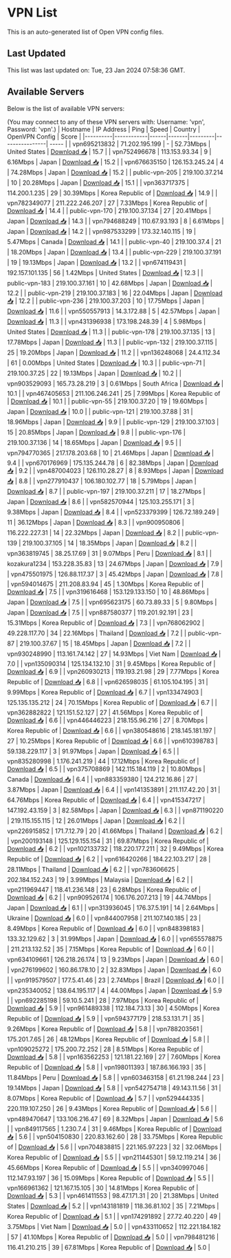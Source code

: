 # VPN List

This is an auto-generated list of Open VPN config files.

## Last Updated

This list was last updated on: Tue, 23 Jan 2024 07:58:36 GMT.

## Available Servers

Below is the list of available VPN servers:

(You may connect to any of these VPN servers with: Username: 'vpn', Password: 'vpn'.)
| Hostname | IP Address | Ping | Speed | Country | OpenVPN Config | Score |
|----------|------------|------|-------|---------|----------------| ----- |
| vpn695213832 | 71.202.195.199 | - | 52.73Mbps | United States | [Download 📥](./configs/server_0_US.ovpn) | 15.7 |
| vpn752496678 | 113.153.93.34 | 9 | 6.16Mbps | Japan | [Download 📥](./configs/server_1_JP.ovpn) | 15.2 |
| vpn676635150 | 126.153.245.24 | 4 | 74.28Mbps | Japan | [Download 📥](./configs/server_2_JP.ovpn) | 15.2 |
| public-vpn-205 | 219.100.37.214 | 10 | 20.28Mbps | Japan | [Download 📥](./configs/server_3_JP.ovpn) | 15.1 |
| vpn363717375 | 114.200.1.235 | 29 | 30.39Mbps | Korea Republic of | [Download 📥](./configs/server_4_KR.ovpn) | 14.9 |
| vpn782349077 | 211.222.246.207 | 27 | 7.33Mbps | Korea Republic of | [Download 📥](./configs/server_5_KR.ovpn) | 14.4 |
| public-vpn-170 | 219.100.37.134 | 27 | 20.41Mbps | Japan | [Download 📥](./configs/server_6_JP.ovpn) | 14.3 |
| vpn794688249 | 110.67.93.193 | 8 | 6.61Mbps | Japan | [Download 📥](./configs/server_7_JP.ovpn) | 14.2 |
| vpn987533299 | 173.32.140.115 | 19 | 5.47Mbps | Canada | [Download 📥](./configs/server_8_CA.ovpn) | 14.1 |
| public-vpn-40 | 219.100.37.4 | 21 | 18.20Mbps | Japan | [Download 📥](./configs/server_9_JP.ovpn) | 13.4 |
| public-vpn-229 | 219.100.37.191 | 19 | 19.13Mbps | Japan | [Download 📥](./configs/server_10_JP.ovpn) | 13.2 |
| vpn674119431 | 192.157.101.135 | 56 | 1.42Mbps | United States | [Download 📥](./configs/server_11_US.ovpn) | 12.3 |
| public-vpn-183 | 219.100.37.161 | 10 | 42.68Mbps | Japan | [Download 📥](./configs/server_12_JP.ovpn) | 12.2 |
| public-vpn-219 | 219.100.37.183 | 16 | 22.04Mbps | Japan | [Download 📥](./configs/server_13_JP.ovpn) | 12.2 |
| public-vpn-236 | 219.100.37.203 | 10 | 17.75Mbps | Japan | [Download 📥](./configs/server_14_JP.ovpn) | 11.6 |
| vpn550557913 | 14.3.172.88 | 5 | 42.57Mbps | Japan | [Download 📥](./configs/server_15_JP.ovpn) | 11.3 |
| vpn431396938 | 173.198.248.39 | 4 | 5.98Mbps | United States | [Download 📥](./configs/server_16_US.ovpn) | 11.3 |
| public-vpn-178 | 219.100.37.135 | 13 | 17.78Mbps | Japan | [Download 📥](./configs/server_17_JP.ovpn) | 11.3 |
| public-vpn-132 | 219.100.37.115 | 25 | 19.20Mbps | Japan | [Download 📥](./configs/server_18_JP.ovpn) | 11.2 |
| vpn136248068 | 24.4.112.34 | 61 | 0.00Mbps | United States | [Download 📥](./configs/server_19_US.ovpn) | 10.3 |
| public-vpn-71 | 219.100.37.25 | 22 | 19.13Mbps | Japan | [Download 📥](./configs/server_20_JP.ovpn) | 10.2 |
| vpn903529093 | 165.73.28.219 | 3 | 0.61Mbps | South Africa | [Download 📥](./configs/server_21_ZA.ovpn) | 10.1 |
| vpn467405653 | 211.106.246.241 | 25 | 7.99Mbps | Korea Republic of | [Download 📥](./configs/server_22_KR.ovpn) | 10.1 |
| public-vpn-55 | 219.100.37.20 | 19 | 19.60Mbps | Japan | [Download 📥](./configs/server_23_JP.ovpn) | 10.0 |
| public-vpn-121 | 219.100.37.88 | 31 | 18.96Mbps | Japan | [Download 📥](./configs/server_24_JP.ovpn) | 9.9 |
| public-vpn-129 | 219.100.37.103 | 15 | 20.85Mbps | Japan | [Download 📥](./configs/server_25_JP.ovpn) | 9.8 |
| public-vpn-176 | 219.100.37.136 | 14 | 18.65Mbps | Japan | [Download 📥](./configs/server_26_JP.ovpn) | 9.5 |
| vpn794770365 | 217.178.203.68 | 10 | 21.46Mbps | Japan | [Download 📥](./configs/server_27_JP.ovpn) | 9.4 |
| vpn670176969 | 175.135.244.78 | 6 | 82.38Mbps | Japan | [Download 📥](./configs/server_28_JP.ovpn) | 9.2 |
| vpn487004023 | 126.110.28.27 | 8 | 8.93Mbps | Japan | [Download 📥](./configs/server_29_JP.ovpn) | 8.8 |
| vpn277910437 | 106.180.102.77 | 18 | 5.79Mbps | Japan | [Download 📥](./configs/server_30_JP.ovpn) | 8.7 |
| public-vpn-197 | 219.100.37.211 | 17 | 18.27Mbps | Japan | [Download 📥](./configs/server_31_JP.ovpn) | 8.6 |
| vpn582570944 | 125.103.255.171 | 3 | 9.38Mbps | Japan | [Download 📥](./configs/server_32_JP.ovpn) | 8.4 |
| vpn523379399 | 126.72.189.249 | 11 | 36.12Mbps | Japan | [Download 📥](./configs/server_33_JP.ovpn) | 8.3 |
| vpn900950806 | 116.222.227.31 | 14 | 22.32Mbps | Japan | [Download 📥](./configs/server_34_JP.ovpn) | 8.2 |
| public-vpn-139 | 219.100.37.105 | 14 | 18.35Mbps | Japan | [Download 📥](./configs/server_35_JP.ovpn) | 8.2 |
| vpn363819745 | 38.25.17.69 | 31 | 9.07Mbps | Peru | [Download 📥](./configs/server_36_PE.ovpn) | 8.1 |
| kozakura1234 | 153.228.35.83 | 13 | 24.67Mbps | Japan | [Download 📥](./configs/server_37_JP.ovpn) | 7.9 |
| vpn475501975 | 126.88.117.37 | 3 | 45.42Mbps | Japan | [Download 📥](./configs/server_38_JP.ovpn) | 7.8 |
| vpn594014675 | 211.208.83.94 | 45 | 1.30Mbps | Korea Republic of | [Download 📥](./configs/server_39_KR.ovpn) | 7.5 |
| vpn319616468 | 153.129.133.150 | 10 | 48.86Mbps | Japan | [Download 📥](./configs/server_40_JP.ovpn) | 7.5 |
| vpn695623175 | 60.73.89.33 | 5 | 9.80Mbps | Japan | [Download 📥](./configs/server_41_JP.ovpn) | 7.5 |
| vpn887580377 | 119.201.92.191 | 23 | 15.31Mbps | Korea Republic of | [Download 📥](./configs/server_42_KR.ovpn) | 7.3 |
| vpn768062902 | 49.228.117.70 | 34 | 22.16Mbps | Thailand | [Download 📥](./configs/server_43_TH.ovpn) | 7.2 |
| public-vpn-87 | 219.100.37.67 | 15 | 18.45Mbps | Japan | [Download 📥](./configs/server_44_JP.ovpn) | 7.2 |
| vpn930248990 | 113.161.74.142 | 27 | 14.93Mbps | Viet Nam | [Download 📥](./configs/server_45_VN.ovpn) | 7.0 |
| vpn135090314 | 125.134.132.10 | 31 | 9.45Mbps | Korea Republic of | [Download 📥](./configs/server_46_KR.ovpn) | 6.9 |
| vpn260930213 | 119.193.21.98 | 29 | 7.77Mbps | Korea Republic of | [Download 📥](./configs/server_47_KR.ovpn) | 6.8 |
| vpn626598035 | 61.105.104.195 | 31 | 9.99Mbps | Korea Republic of | [Download 📥](./configs/server_48_KR.ovpn) | 6.7 |
| vpn133474903 | 125.135.135.212 | 24 | 70.15Mbps | Korea Republic of | [Download 📥](./configs/server_49_KR.ovpn) | 6.7 |
| vpn362882822 | 121.151.52.127 | 27 | 41.56Mbps | Korea Republic of | [Download 📥](./configs/server_50_KR.ovpn) | 6.6 |
| vpn446446223 | 218.155.96.216 | 27 | 8.70Mbps | Korea Republic of | [Download 📥](./configs/server_51_KR.ovpn) | 6.6 |
| vpn380548616 | 218.145.181.197 | 27 | 10.25Mbps | Korea Republic of | [Download 📥](./configs/server_52_KR.ovpn) | 6.6 |
| vpn610398783 | 59.138.229.117 | 3 | 91.97Mbps | Japan | [Download 📥](./configs/server_53_JP.ovpn) | 6.5 |
| vpn835280998 | 1.176.241.219 | 44 | 17.12Mbps | Korea Republic of | [Download 📥](./configs/server_54_KR.ovpn) | 6.5 |
| vpn375708869 | 142.115.184.119 | 2 | 10.80Mbps | Canada | [Download 📥](./configs/server_55_CA.ovpn) | 6.4 |
| vpn883359380 | 124.212.16.86 | 27 | 3.87Mbps | Japan | [Download 📥](./configs/server_56_JP.ovpn) | 6.4 |
| vpn141353891 | 211.117.42.20 | 31 | 64.76Mbps | Korea Republic of | [Download 📥](./configs/server_57_KR.ovpn) | 6.4 |
| vpn415347217 | 147.192.43.159 | 3 | 82.58Mbps | Japan | [Download 📥](./configs/server_58_JP.ovpn) | 6.3 |
| vpn871190220 | 219.115.155.115 | 12 | 26.01Mbps | Japan | [Download 📥](./configs/server_59_JP.ovpn) | 6.2 |
| vpn226915852 | 171.7.12.79 | 20 | 41.66Mbps | Thailand | [Download 📥](./configs/server_60_TH.ovpn) | 6.2 |
| vpn200193148 | 125.129.155.154 | 31 | 69.87Mbps | Korea Republic of | [Download 📥](./configs/server_61_KR.ovpn) | 6.2 |
| vpn102133732 | 118.220.177.211 | 32 | 9.49Mbps | Korea Republic of | [Download 📥](./configs/server_62_KR.ovpn) | 6.2 |
| vpn616420266 | 184.22.103.217 | 28 | 28.11Mbps | Thailand | [Download 📥](./configs/server_63_TH.ovpn) | 6.2 |
| vpn783606625 | 202.184.152.243 | 19 | 3.99Mbps | Malaysia | [Download 📥](./configs/server_64_MY.ovpn) | 6.2 |
| vpn211969447 | 118.41.236.148 | 23 | 6.28Mbps | Korea Republic of | [Download 📥](./configs/server_65_KR.ovpn) | 6.2 |
| vpn909526174 | 106.176.207.213 | 19 | 44.74Mbps | Japan | [Download 📥](./configs/server_66_JP.ovpn) | 6.1 |
| vpn313936045 | 176.37.5.191 | 14 | 2.64Mbps | Ukraine | [Download 📥](./configs/server_67_UA.ovpn) | 6.0 |
| vpn844007958 | 211.107.140.185 | 23 | 8.49Mbps | Korea Republic of | [Download 📥](./configs/server_68_KR.ovpn) | 6.0 |
| vpn848398183 | 133.32.129.62 | 3 | 31.99Mbps | Japan | [Download 📥](./configs/server_69_JP.ovpn) | 6.0 |
| vpn655578875 | 211.213.132.52 | 35 | 7.15Mbps | Korea Republic of | [Download 📥](./configs/server_70_KR.ovpn) | 6.0 |
| vpn634109661 | 126.218.26.174 | 13 | 9.23Mbps | Japan | [Download 📥](./configs/server_71_JP.ovpn) | 6.0 |
| vpn276199602 | 160.86.178.10 | 2 | 32.83Mbps | Japan | [Download 📥](./configs/server_72_JP.ovpn) | 6.0 |
| vpn919579507 | 177.5.41.46 | 23 | 2.74Mbps | Brazil | [Download 📥](./configs/server_73_BR.ovpn) | 6.0 |
| vpn235340052 | 138.64.195.117 | 4 | 44.00Mbps | Japan | [Download 📥](./configs/server_74_JP.ovpn) | 5.9 |
| vpn692285198 | 59.10.5.241 | 28 | 7.97Mbps | Korea Republic of | [Download 📥](./configs/server_75_KR.ovpn) | 5.9 |
| vpn961489338 | 112.184.73.13 | 30 | 4.50Mbps | Korea Republic of | [Download 📥](./configs/server_76_KR.ovpn) | 5.9 |
| vpn594377179 | 218.53.131.71 | 35 | 9.26Mbps | Korea Republic of | [Download 📥](./configs/server_77_KR.ovpn) | 5.8 |
| vpn788203561 | 175.201.7.65 | 26 | 48.12Mbps | Korea Republic of | [Download 📥](./configs/server_78_KR.ovpn) | 5.8 |
| vpn109025272 | 175.200.72.252 | 28 | 8.51Mbps | Korea Republic of | [Download 📥](./configs/server_79_KR.ovpn) | 5.8 |
| vpn163562253 | 121.181.22.169 | 27 | 7.60Mbps | Korea Republic of | [Download 📥](./configs/server_80_KR.ovpn) | 5.8 |
| vpn198011393 | 187.86.166.193 | 35 | 11.84Mbps | Peru | [Download 📥](./configs/server_81_PE.ovpn) | 5.8 |
| vpn603463158 | 61.21.198.244 | 23 | 19.14Mbps | Japan | [Download 📥](./configs/server_82_JP.ovpn) | 5.8 |
| vpn542754718 | 49.143.11.56 | 31 | 8.07Mbps | Korea Republic of | [Download 📥](./configs/server_83_KR.ovpn) | 5.7 |
| vpn529444335 | 220.119.107.250 | 26 | 9.43Mbps | Korea Republic of | [Download 📥](./configs/server_84_KR.ovpn) | 5.6 |
| vpn489470647 | 133.106.216.47 | 69 | 8.32Mbps | Japan | [Download 📥](./configs/server_85_JP.ovpn) | 5.6 |
| vpn849117565 | 1.230.7.4 | 31 | 9.46Mbps | Korea Republic of | [Download 📥](./configs/server_86_KR.ovpn) | 5.6 |
| vpn504150830 | 220.83.162.60 | 28 | 33.75Mbps | Korea Republic of | [Download 📥](./configs/server_87_KR.ovpn) | 5.6 |
| vpn704838815 | 221.165.97.223 | 32 | 32.06Mbps | Korea Republic of | [Download 📥](./configs/server_88_KR.ovpn) | 5.5 |
| vpn211445301 | 59.12.119.214 | 36 | 45.66Mbps | Korea Republic of | [Download 📥](./configs/server_89_KR.ovpn) | 5.5 |
| vpn340997046 | 112.147.93.197 | 36 | 15.09Mbps | Korea Republic of | [Download 📥](./configs/server_90_KR.ovpn) | 5.5 |
| vpn166961362 | 121.167.15.105 | 30 | 14.81Mbps | Korea Republic of | [Download 📥](./configs/server_91_KR.ovpn) | 5.3 |
| vpn461411553 | 98.47.171.31 | 20 | 21.38Mbps | United States | [Download 📥](./configs/server_92_US.ovpn) | 5.2 |
| vpn143181819 | 118.36.81.102 | 35 | 7.21Mbps | Korea Republic of | [Download 📥](./configs/server_93_KR.ovpn) | 5.1 |
| vpn174291892 | 27.72.40.220 | 49 | 3.75Mbps | Viet Nam | [Download 📥](./configs/server_94_VN.ovpn) | 5.0 |
| vpn433110652 | 112.221.184.182 | 57 | 41.10Mbps | Korea Republic of | [Download 📥](./configs/server_95_KR.ovpn) | 5.0 |
| vpn798481216 | 116.41.210.215 | 39 | 67.81Mbps | Korea Republic of | [Download 📥](./configs/server_96_KR.ovpn) | 5.0 |
